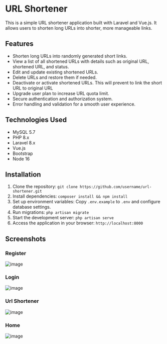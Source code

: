# URL Shortener

This is a simple URL shortener application built with Laravel and Vue.js. It allows users to shorten long URLs into shorter, more manageable links.

## Features

- Shorten long URLs into randomly generated short links.
- View a list of all shortened URLs with details such as original URL, shortened URL, and status.
- Edit and update existing shortened URLs.
- Delete URLs and restore them if needed.
- Deactivate or activate shortened URLs. This will prevent to link the short URL to original URL
- Upgrade user plan to increase URL quota limit.
- Secure authentication and authorization system.
- Error handling and validation for a smooth user experience.

## Technologies Used

- MySQL 5.7
- PHP 8.x
- Laravel 8.x
- Vue.js
- Bootstrap
- Node 16

## Installation

1. Clone the repository: `git clone https://github.com/username/url-shortener.git`
2. Install dependencies: `composer install && npm install`
3. Set up environment variables: Copy `.env.example` to `.env` and configure database settings.
4. Run migrations: `php artisan migrate`
5. Start the development server: `php artisan serve`
6. Access the application in your browser: `http://localhost:8000`

## Screenshots

### Register

![image](https://github.com/firewall004/url-shortner/assets/37473661/a8012060-7250-41a0-892e-9a8ee10b739b)

### Login

![image](https://github.com/firewall004/url-shortner/assets/37473661/7287627f-0ed2-4ee1-ba93-2854f5bec0e1)

### Url Shortener

![image](https://github.com/firewall004/url-shortner/assets/37473661/f8e2b089-655f-414a-9784-8a4f29e3a92b)

### Home

![image](https://github.com/firewall004/url-shortner/assets/37473661/c7e8aec7-a714-481b-9562-2dec85788ecf)
